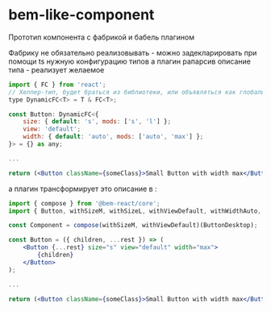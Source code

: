 # bem-like-component

Прототип компонента с фабрикой и бабель плагином

Фабрику не обязательно реализовывать - можно задекларировать при помощи ts нужную конфигурацию типов а плагин рапарсив описание типа - реализует желаемое

```jsx
import { FC } from 'react';
// Хелпер-тип, будет браться из библиотеки, или объявляться как глобальный.
type DynamicFC<T> = T & FC<T>;

const Button: DynamicFC<{
    size: { default: 's', mods: ['s', 'l'] };
    view: 'default';
    width: { default: 'auto', mods: ['auto', 'max'] };
}> = {} as any;

...

return (<Button className={someClass}>Small Button with width max</Button>)
```

а плагин трансформирует это описание в :

```jsx
import { compose } from '@bem-react/core';
import { Button, withSizeM, withSizeL, withViewDefault, withWidthAuto, withWidthMax } from '@yandex/ui/Button/desktop';

const Component = compose(withSizeM, withViewDefault)(ButtonDesktop);

const Button = ({ children, ...rest }) => (
    <Button {...rest} size="s" view="default" width="max">
        {children}
    </Button>
);

...

return (<Button className={someClass}>Small Button with width max</Button>)

```
